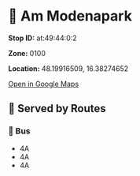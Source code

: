 # 🚉 Am Modenapark


**Stop ID:** at:49:44:0:2

**Zone:** 0100

**Location:** 48.19916509, 16.38274652

[Open in Google Maps](https://www.google.com/maps?q=48.19916509,16.38274652)

## 🚆 Served by Routes

### 🚌 Bus
- 4A
- 4A
- 4A